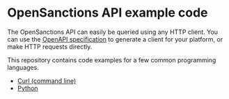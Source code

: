 # OpenSanctions API example code

The OpenSanctions API can easily be queried using any HTTP client. You can use
the [OpenAPI specification](https://api.opensanctions.org/) to generate a client
for your platform, or make HTTP requests directly.

This repository contains code examples for a few common programming languages.

  - [Curl (command line)](curl)
  - [Python](python)
